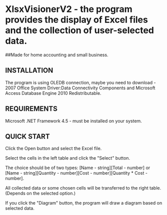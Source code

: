 # XlsxVisionerV2 - the program provides the display of Excel files and the collection of user-selected data.
##Made for home accounting and small business.

INSTALLATION
------------
The program is using OLEDB connection, maybe you need to download - 2007 Office System Driver:Data Connectivity Components and Microsoft Access Database Engine 2010 Redistributable.

REQUIREMENTS
------------
Microsoft .NET Framework 4.5 - must be installed on your system.

QUICK START
-----------
Click the Open button and select the Excel file. 

Select the cells in the left table and click the "Select" button.
 
The choice should be of two types: [Name - string][Total - number] or [Name - string][Quantity - number][Cost - number][Quantity * Cost - number]. 

All collected data or some chosen cells will be transferred to the right table. (Depends on the selected option.)

If you click the "Diagram" button, the program will draw a diagram based on selected data.
